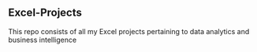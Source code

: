 ## Excel-Projects

This repo consists of all my Excel projects pertaining to data analytics and business intelligence
